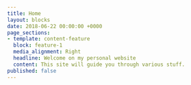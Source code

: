 ```yaml
---
title: Home
layout: blocks
date: 2018-06-22 00:00:00 +0000
page_sections:
- template: content-feature
  block: feature-1
  media_alignment: Right
  headline: Welcome on my personal website
  content: This site will guide you through various stuff.
published: false
---
```

